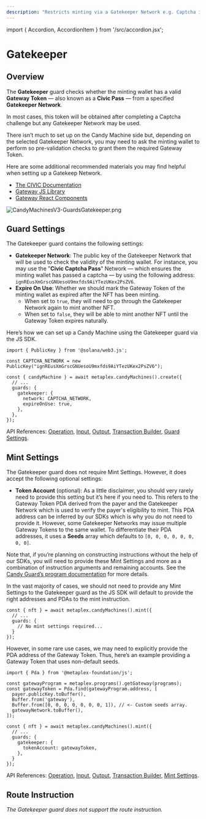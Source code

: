 ```yaml
---
description: "Restricts minting via a Gatekeeper Network e.g. Captcha integration."
---
```


import { Accordion, AccordionItem } from '/src/accordion.jsx';

# Gatekeeper

## Overview

The **Gatekeeper** guard checks whether the minting wallet has a valid **Gateway Token** — also known as a **Civic Pass** — from a specified **Gatekeeper Network**.

In most cases, this token will be obtained after completing a Captcha challenge but any Gatekeeper Network may be used.

There isn’t much to set up on the Candy Machine side but, depending on the selected Gatekeeper Network, you may need to ask the minting wallet to perform so pre-validation checks to grant them the required Gateway Token.

Here are some additional recommended materials you may find helpful when setting up a Gatekeep Network.

- [The CIVIC Documentation](https://docs.civic.com/civic-pass/overview)
- [Gateway JS Library](https://www.npmjs.com/package/@identity.com/solana-gateway-ts)
- [Gateway React Components](https://www.npmjs.com/package/@civic/solana-gateway-react)

![CandyMachinesV3-GuardsGatekeeper.png](/assets/candy-machine-v3/CandyMachinesV3-GuardsGatekeeper.png#radius)

## Guard Settings

The Gatekeeper guard contains the following settings:

- **Gatekeeper Network**: The public key of the Gatekeeper Network that will be used to check the validity of the minting wallet. For instance, you may use the "**Civic Captcha Pass**" Network — which ensures the minting wallet has passed a captcha — by using the following address: `ignREusXmGrscGNUesoU9mxfds9AiYTezUKex2PsZV6`.
- **Expire On Use**: Whether we should mark the Gateway Token of the minting wallet as expired after the NFT has been minting.
    - When set to `true`, they will need to go through the Gatekeeper Network again to mint another NFT.
    - When set to `false`, they will be able to mint another NFT until the Gateway Token expires naturally.

<Accordion>
<AccordionItem title="JS SDK" open={true}>
<div className="accordion-item-padding">

Here’s how we can set up a Candy Machine using the Gatekeeper guard via the JS SDK.

```tsx
import { PublicKey } from '@solana/web3.js';

const CAPTCHA_NETWORK = new PublicKey("ignREusXmGrscGNUesoU9mxfds9AiYTezUKex2PsZV6");

const { candyMachine } = await metaplex.candyMachines().create({
  // ...
  guards: {
    gatekeeper: {
      network: CAPTCHA_NETWORK,
      expireOnUse: true,
    },
  },
});
```

API References: [Operation](https://metaplex-foundation.github.io/js/classes/js.CandyMachineClient.html#create), [Input](https://metaplex-foundation.github.io/js/types/js.CreateCandyMachineInput.html), [Output](https://metaplex-foundation.github.io/js/types/js.CreateCandyMachineOutput.html), [Transaction Builder](https://metaplex-foundation.github.io/js/classes/js.CandyMachineBuildersClient.html#create), [Guard Settings](https://metaplex-foundation.github.io/js/types/js.GatekeeperGuardSettings.html).

</div>
</AccordionItem>
</Accordion>

## Mint Settings

The Gatekeeper guard does not require Mint Settings. However, it does accept the following optional settings:

- **Token Account** (optional): As a little disclaimer, you should very rarely need to provide this setting but it’s here if you need to. This refers to the Gateway Token PDA derived from the payer and the Gatekeeper Network which is used to verify the payer's eligibility to mint. This PDA address can be inferred by our SDKs which is why you do not need to provide it. However, some Gatekeeper Networks may issue multiple Gateway Tokens to the same wallet. To differentiate their PDA addresses, it uses a **Seeds** array which defaults to `[0, 0, 0, 0, 0, 0, 0, 0]`.

Note that, if you’re planning on constructing instructions without the help of our SDKs, you will need to provide these Mint Settings and more as a combination of instruction arguments and remaining accounts. See the [Candy Guard’s program documentation](https://github.com/metaplex-foundation/mpl-candy-guard#gatekeeper) for more details.

<Accordion>
<AccordionItem title="JS SDK" open={true}>
<div className="accordion-item-padding">

In the vast majority of cases, we should not need to provide any Mint Settings to the Gatekeeper guard as the JS SDK will default to provide the right addresses and PDAs to the mint instruction.

```tsx
const { nft } = await metaplex.candyMachines().mint({
  // ...
  guards: {
    // No mint settings required...
  }
});
```

However, in some rare use cases, we may need to explicitly provide the PDA address of the Gateway Token. Thus, here’s an example providing a Gateway Token that uses non-default seeds.

```tsx
import { Pda } from '@metaplex-foundation/js';

const gatewayProgram = metaplex.programs().getGateway(programs);
const gatewayToken = Pda.find(gatewayProgram.address, [
  payer.publicKey.toBuffer(),
  Buffer.from('gateway'),
  Buffer.from([0, 0, 0, 0, 0, 0, 0, 1]), // <- Custom seeds array.
  gatewayNetwork.toBuffer(),
]);

const { nft } = await metaplex.candyMachines().mint({
  // ...
  guards: {
    gatekeeper: {
      tokenAccount: gatewayToken,
    },
  }
});
```

API References: [Operation](https://metaplex-foundation.github.io/js/classes/js.CandyMachineClient.html#mint), [Input](https://metaplex-foundation.github.io/js/types/js.MintFromCandyMachineInput.html), [Output](https://metaplex-foundation.github.io/js/types/js.MintFromCandyMachineOutput.html), [Transaction Builder](https://metaplex-foundation.github.io/js/classes/js.CandyMachineBuildersClient.html#mint), [Mint Settings](https://metaplex-foundation.github.io/js/types/js.GatekeeperGuardMintSettings.html).

</div>
</AccordionItem>
</Accordion>    

## Route Instruction

*The Gatekeeper guard does not support the route instruction.*
